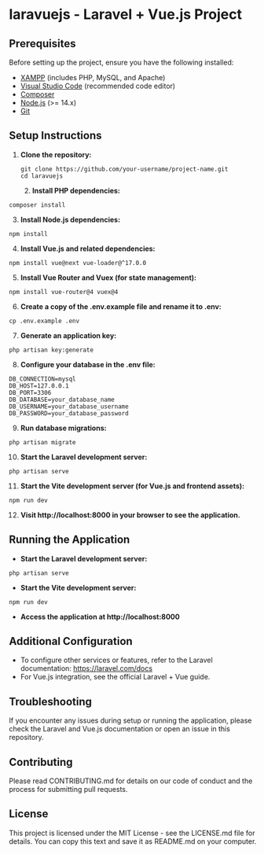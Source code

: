 # laravuejs - Laravel + Vue.js Project

## Prerequisites

Before setting up the project, ensure you have the following installed:

- [XAMPP](https://www.apachefriends.org/download.html) (includes PHP, MySQL, and Apache)
- [Visual Studio Code](https://code.visualstudio.com/download) (recommended code editor)
- [Composer](https://getcomposer.org/download/)
- [Node.js](https://nodejs.org/en/download/) (>= 14.x)
- [Git](https://git-scm.com/downloads)

## Setup Instructions

1. **Clone the repository:**
   ```
   git clone https://github.com/your-username/project-name.git
   cd laravuejs
   ```

   2. **Install PHP dependencies:**
```
composer install
```

3. **Install Node.js dependencies:**
```
npm install
```

4. **Install Vue.js and related dependencies:**
```
npm install vue@next vue-loader@^17.0.0
```

5. **Install Vue Router and Vuex (for state management):**
```
npm install vue-router@4 vuex@4
```

6. **Create a copy of the .env.example file and rename it to .env:**
```
cp .env.example .env
```

7. **Generate an application key:**
```
php artisan key:generate
```

8. **Configure your database in the .env file:**
```
DB_CONNECTION=mysql
DB_HOST=127.0.0.1
DB_PORT=3306
DB_DATABASE=your_database_name
DB_USERNAME=your_database_username
DB_PASSWORD=your_database_password
```

9. **Run database migrations:**
```
php artisan migrate
```

10. **Start the Laravel development server:**
 ```
 php artisan serve
 ```

11. **Start the Vite development server (for Vue.js and frontend assets):**
 ```
 npm run dev
 ```

12. **Visit http://localhost:8000 in your browser to see the application.**

## Running the Application

- **Start the Laravel development server:**
```
php artisan serve
```

- **Start the Vite development server:**
```
npm run dev
```

- **Access the application at http://localhost:8000**

## Additional Configuration

- To configure other services or features, refer to the Laravel documentation: https://laravel.com/docs
- For Vue.js integration, see the official Laravel + Vue guide.

## Troubleshooting

If you encounter any issues during setup or running the application, please check the Laravel and Vue.js documentation or open an issue in this repository.

## Contributing

Please read CONTRIBUTING.md for details on our code of conduct and the process for submitting pull requests.

## License

This project is licensed under the MIT License - see the LICENSE.md file for details.
You can copy this text and save it as README.md on your computer.
